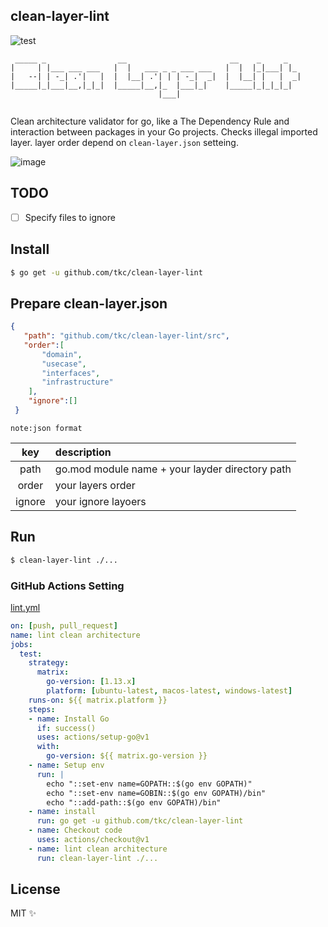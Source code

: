 ## clean-layer-lint
![test](https://github.com/tkc/clean-layer-lint/workflows/test/badge.svg)

```                                                                 
 _____ _                __                       __    _     _   
|     | |___ ___ ___   |  |   ___ _ _ ___ ___   |  |  |_|___| |_ 
|   --| | -_| .'|   |  |  |__| .'| | | -_|  _|  |  |__| |   |  _|
|_____|_|___|__,|_|_|  |_____|__,|_  |___|_|    |_____|_|_|_|_|  
                                 |___|                           
                                                          
```                                                


Clean architecture validator for go, like a The Dependency Rule and interaction between packages in your Go projects.
Checks illegal imported layer. layer order depend on `clean-layer.json` setteing.

![image](https://user-images.githubusercontent.com/181991/79132738-d273ab00-7de5-11ea-818f-1df4f93a782f.png)

## TODO

- [ ]  Specify files to ignore

## Install

```bash
$ go get -u github.com/tkc/clean-layer-lint
```


## Prepare clean-layer.json

```json
{
   "path": "github.com/tkc/clean-layer-lint/src",
   "order":[
       "domain",
       "usecase",
       "interfaces",
       "infrastructure"
    ],
    "ignore":[]
 }
```

`note:json format`

|  key  |  description  |
| :----: | :---- |
|  path  |  go.mod module name + your layder directory path  |
|  order  |  your layers order  |
|  ignore  |  your ignore layoers   |

## Run 
```bash
$ clean-layer-lint ./...
```

### GitHub Actions Setting
[lint.yml](https://github.com/tkc/clean-layer-lint/blob/master/.github/workflows/lint.yml)

```yml
on: [push, pull_request]
name: lint clean architecture
jobs:
  test:
    strategy:
      matrix:
        go-version: [1.13.x]
        platform: [ubuntu-latest, macos-latest, windows-latest]
    runs-on: ${{ matrix.platform }}
    steps:
    - name: Install Go
      if: success()
      uses: actions/setup-go@v1
      with:
        go-version: ${{ matrix.go-version }}
    - name: Setup env
      run: |
        echo "::set-env name=GOPATH::$(go env GOPATH)"
        echo "::set-env name=GOBIN::$(go env GOPATH)/bin"
        echo "::add-path::$(go env GOPATH)/bin"
    - name: install
      run: go get -u github.com/tkc/clean-layer-lint   
    - name: Checkout code
      uses: actions/checkout@v1
    - name: lint clean architecture
      run: clean-layer-lint ./...
```    

## License

MIT ✨


